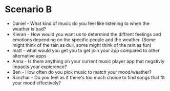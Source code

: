 # Scenario B

- Daniel - What kind of music do you feel like listening to when the weather is bad?
- Kieran - How would you want us to determind the diffrent feelings and emotions depending on the specific people and the weather.
(Some might think of the rain as dull, some might think of the rain as fun)
- matt - what would you get you to get join your app compared to other alternative apps
- Anna - Is there anything on your current music player app that negativly impacts your expierence?
- Ben - How often do you pick music to match your mood/weather?
- Sanzhar - Do you feel as if there's too much choice to find songs that fit your mood effectively?
